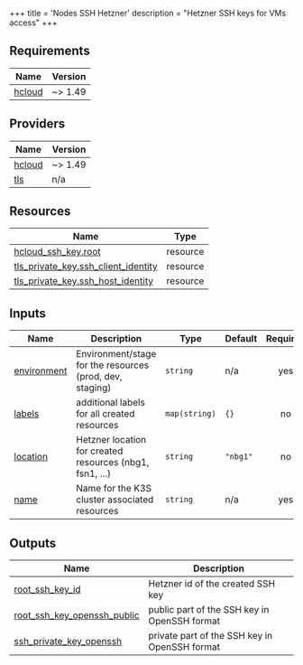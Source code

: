 +++
title = 'Nodes SSH Hetzner'
description = "Hetzner SSH keys for VMs access"
+++

<!-- BEGIN_TF_DOCS -->
## Requirements

| Name | Version |
|------|---------|
| <a name="requirement_hcloud"></a> [hcloud](#requirement\_hcloud) | ~> 1.49 |

## Providers

| Name | Version |
|------|---------|
| <a name="provider_hcloud"></a> [hcloud](#provider\_hcloud) | ~> 1.49 |
| <a name="provider_tls"></a> [tls](#provider\_tls) | n/a |

## Resources

| Name | Type |
|------|------|
| [hcloud_ssh_key.root](https://registry.terraform.io/providers/hetznercloud/hcloud/latest/docs/resources/ssh_key) | resource |
| [tls_private_key.ssh_client_identity](https://registry.terraform.io/providers/hashicorp/tls/latest/docs/resources/private_key) | resource |
| [tls_private_key.ssh_host_identity](https://registry.terraform.io/providers/hashicorp/tls/latest/docs/resources/private_key) | resource |

## Inputs

| Name | Description | Type | Default | Required |
|------|-------------|------|---------|:--------:|
| <a name="input_environment"></a> [environment](#input\_environment) | Environment/stage for the resources (prod, dev, staging) | `string` | n/a | yes |
| <a name="input_labels"></a> [labels](#input\_labels) | additional labels for all created resources | `map(string)` | `{}` | no |
| <a name="input_location"></a> [location](#input\_location) | Hetzner location for created resources (nbg1, fsn1, ...) | `string` | `"nbg1"` | no |
| <a name="input_name"></a> [name](#input\_name) | Name for the K3S cluster associated resources | `string` | n/a | yes |

## Outputs

| Name | Description |
|------|-------------|
| <a name="output_root_ssh_key_id"></a> [root\_ssh\_key\_id](#output\_root\_ssh\_key\_id) | Hetzner id of the created SSH key |
| <a name="output_root_ssh_key_openssh_public"></a> [root\_ssh\_key\_openssh\_public](#output\_root\_ssh\_key\_openssh\_public) | public part of the SSH key in OpenSSH format |
| <a name="output_ssh_private_key_openssh"></a> [ssh\_private\_key\_openssh](#output\_ssh\_private\_key\_openssh) | private part of the SSH key in OpenSSH format |
<!-- END_TF_DOCS -->